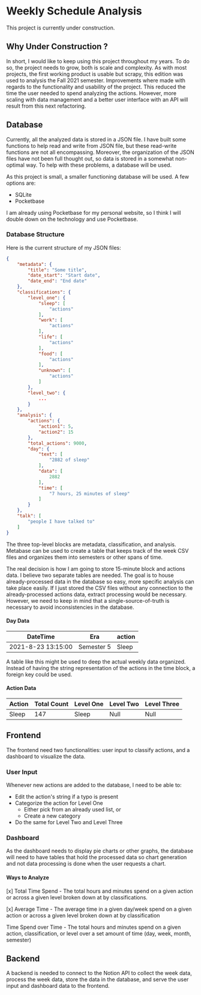 # Weekly Schedule Analysis

This project is currently under construction.

## Why Under Construction ?

In short, I would like to keep using this project throughout my years. To do so, the project needs to grow, both is scale and complexity. As with most projects, the first working product is usable but scrapy, this edition was used to analysis the Fall 2021 semester. Improvements where made with regards to the functionality and usability of the project. This reduced the time the user needed to spend analyzing the actions. However, more scaling with data management and a better user interface with an API will result from this next refactoring.

## Database

Currently, all the analyzed data is stored in a JSON file. I have built some functions to help read and write from JSON file, but these read-write functions are not all encompassing. Moreover, the organization of the JSON files have not been full thought out, so data is stored in a somewhat non-optimal way. To help with these problems, a database will be used.

As this project is small, a smaller functioning database will be used. A few options are:

- SQLite
- Pocketbase

I am already using Pocketbase for my personal website, so I think I will double down on the technology and use Pocketbase.

### Database Structure

Here is the current structure of my JSON files:

```json
{
	"metadata": {
		"title": "Some title",
		"date_start": "Start date",
		"date_end": "End date"
	},
	"classifications": {
		"level_one": {
			"sleep": [
				"actions"
			],
			"work": [
				"actions"
			],
			"life": [
				"actions"
			],
			"food": [
				"actions"
			],
			"unknown": [
				"actions"
			]
		},
		"level_two": {
			...
		}
	},
	"analysis": {
		"actions": {
			"action1": 5,
			"action2": 15
		},
		"total_actions": 9000,
		"day": {
			"text": [
				"2882 of sleep"
			],
			"data": [
				2882
			],
			"time": [
				"7 hours, 25 minutes of sleep"
			]
		}
	},
	"talk": [
		"people I have talked to"
	]
}
```

The three top-level blocks are metadata, classification, and analysis. Metabase can be used to create a table that keeps track of the week CSV files and organizes them into semesters or other spans of time.

The real decision is how I am going to store 15-minute block and actions data. I believe two separate tables are needed. The goal is to house already-processed data in the database so easy, more specific analysis can take place easily. If I just stored the CSV files without any connection to the already-processed actions data, extract processing would be necessary. However, we need to keep in mind that a single-source-of-truth is necessary to avoid inconsistencies in the database.

#### Day Data

| DateTime           | Era        | action |
|--------------------|------------|--------|
| 2021-8-23 13:15:00 | Semester 5 | Sleep  |


A table like this might be used to deep the actual weekly data organized. Instead of having the string representation of the actions in the time block, a foreign key could be used.

#### Action Data

| Action | Total Count | Level One | Level Two | Level Three | 
|--------|-------------|-----------|-----------|-------------|
| Sleep  | 147         | Sleep     | Null      | Null        |

## Frontend

The frontend need two functionalities: user input to classify actions, and a dashboard to visualize the data.

### User Input

Whenever new actions are added to the database, I need to be able to:

- Edit the action's string if a typo is present
- Categorize the action for Level One
	- Either pick from an already used list, or
	- Create a new category
- Do the same for Level Two and Level Three

### Dashboard

As the dashboard needs to display pie charts or other graphs, the database will need to have tables that hold the processed data so chart generation and not data processing is done when the user requests a chart.

#### Ways to Analyze

[x] Total Time Spend - The total hours and minutes spend on a given action or across a given level broken down at by classifications.

[x] Average Time - The average time in a given day/week spend on a given action or across a given level broken down at by classification

Time Spend over Time - The total hours and minutes spend on a given action, classification, or level over a set amount of time (day, week, month, semester)

## Backend

A backend is needed to connect to the Notion API to collect the week data, process the week data, store the data in the database, and serve the user input and dashboard data to the frontend.